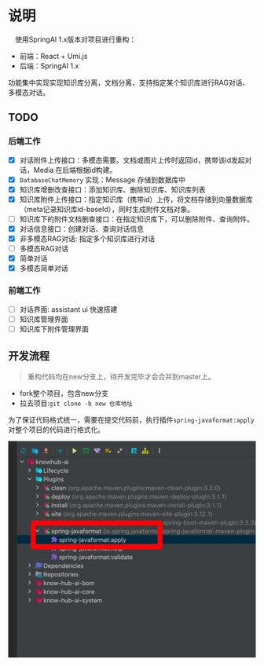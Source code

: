 # 说明

&emsp;使用SpringAI 1.x版本对项目进行重构：

- 前端：React + Umi.js
- 后端：SpringAI 1.x

功能集中实现实现知识库分离，文档分离，支持指定某个知识库进行RAG对话、多模态对话。


## TODO 

### 后端工作

- [x] 对话附件上传接口：多模态需要。文档或图片上传时返回id，携带该id发起对话，Media 在后端根据id构建。
- [x] `DatabaseChatMemory` 实现：Message 存储到数据库中
- [x] 知识库增删改查接口：添加知识库、删除知识库、知识库列表
- [x] 知识库附件上传接口：指定知识库（携带id）上传，将文档存储到向量数据库（meta记录知识库id-baseId），同时生成附件文档对象。
- [ ] 知识库下的附件文档删查接口：在指定知识库下，可以删除附件、查询附件。
- [x] 对话信息接口：创建对话、查询对话信息
- [x] 非多模态RAG对话: 指定多个知识库进行对话
- [ ] 多模态RAG对话
- [x] 简单对话
- [x] 多模态简单对话

### 前端工作

- [ ] 对话界面: assistant ui 快速搭建
- [ ] 知识库管理界面
- [ ] 知识库下附件管理界面

## 开发流程

> 重构代码均在new分支上，待开发完毕才会合并到master上。

- fork整个项目，包含new分支
- 拉去项目:`git clone -b new 仓库地址`

为了保证代码格式统一，需要在提交代码前，执行插件`spring-javaformat:apply`对整个项目的代码进行格式化。

![img.png](doc/img.png)
